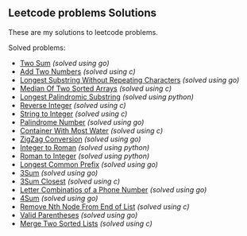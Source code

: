 ## Leetcode problems Solutions

These are my solutions to leetcode problems.

Solved problems:

- [Two Sum](/golang/two-sum/main.go) _(solved using go)_
- [Add Two Numbers](/c/add-two-numbers/main.c) _(solved using c)_
- [Longest Substring Without Repeating Characters](/golang/longest-substring/main.g) _(solved using go)_
- [Median Of Two Sorted Arrays](/c/median-of-two-sorted-arrays/main.c) _(solved using c)_
- [Longest Palindromic Substring](/python/longest-palindromic-substring/main.py) _(solved using python)_
- [Reverse Integer](/c/reverse-integer/main.c) _(solved using c)_
- [String to Integer](/c/string-to-integer/main.c) _(solved using c)_
- [Palindrome Number](/golang/palindrome-number/main.go) _(solved using go)_
- [Container With Most Water](/c/container-with-most-water/main.c) _(solved using c)_
- [ZigZag Conversion](/golang/zigzag-conversion/main.go) _(solved using go)_
- [Integer to Roman](/python/integer-to-roman/main.py) _(solved using python)_
- [Roman to Integer](/python/roman-to-integer/main.py) _(solved using python)_
- [Longest Common Prefix](/golang/longest-common-prefix/main.go) _(solved using go)_
- [3Sum](/golang/3-sum/main.go) _(solved using go)_
- [3Sum Closest](/c/3sum-closest/main.c) _(solved using c)_
- [Letter Combinatios of a Phone Number](/golang/letter-combinations-of-a-phone-number/main.go) _(solved using go)_
- [4Sum](/golang/4-sum/main.go) _(solved using go)_
- [Remove Nth Node From End of List](/c/remove-nth-node-from-end-of-list/main.c) _(solved using c)_
- [Valid Parentheses](/golang/valid-parentheses/main.go) _(solved using go)_
- [Merge Two Sorted Lists](/c/merge-two-sorted-lists/main.c) _(solved using c)_
